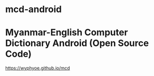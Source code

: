 # mcd-android
Myanmar-English Computer Dictionary Android (Open Source Code)
====
https://wyphyoe.github.io/mcd
